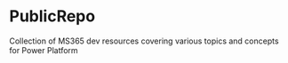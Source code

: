 # PublicRepo
Collection of MS365 dev resources covering various topics and concepts for Power Platform
